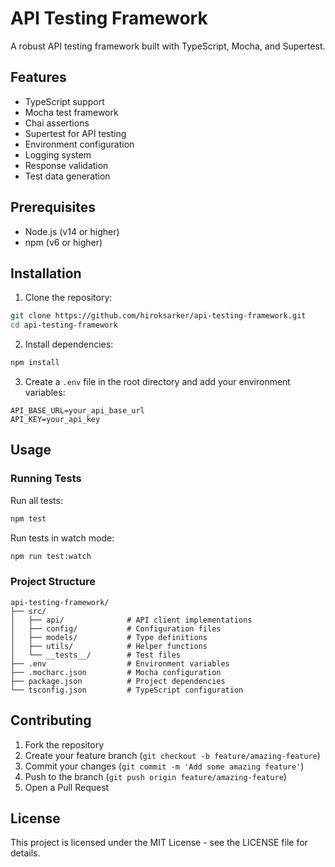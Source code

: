 # API Testing Framework

A robust API testing framework built with TypeScript, Mocha, and Supertest.

## Features

- TypeScript support
- Mocha test framework
- Chai assertions
- Supertest for API testing
- Environment configuration
- Logging system
- Response validation
- Test data generation

## Prerequisites

- Node.js (v14 or higher)
- npm (v6 or higher)

## Installation

1. Clone the repository:
```bash
git clone https://github.com/hiroksarker/api-testing-framework.git
cd api-testing-framework
```

2. Install dependencies:
```bash
npm install
```

3. Create a `.env` file in the root directory and add your environment variables:
```env
API_BASE_URL=your_api_base_url
API_KEY=your_api_key
```

## Usage

### Running Tests

Run all tests:
```bash
npm test
```

Run tests in watch mode:
```bash
npm run test:watch
```

### Project Structure

```
api-testing-framework/
├── src/
│   ├── api/              # API client implementations
│   ├── config/           # Configuration files
│   ├── models/           # Type definitions
│   ├── utils/            # Helper functions
│   └── __tests__/        # Test files
├── .env                  # Environment variables
├── .mocharc.json         # Mocha configuration
├── package.json          # Project dependencies
└── tsconfig.json         # TypeScript configuration
```

## Contributing

1. Fork the repository
2. Create your feature branch (`git checkout -b feature/amazing-feature`)
3. Commit your changes (`git commit -m 'Add some amazing feature'`)
4. Push to the branch (`git push origin feature/amazing-feature`)
5. Open a Pull Request

## License

This project is licensed under the MIT License - see the LICENSE file for details. 